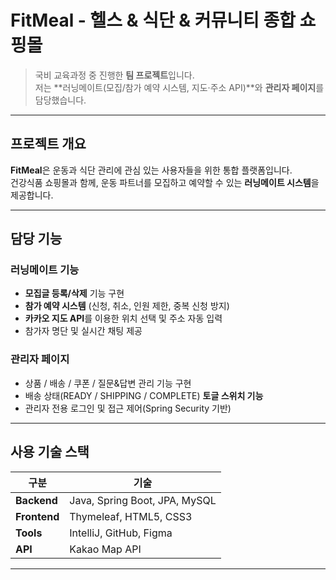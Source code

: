 
# FitMeal - 헬스 & 식단 & 커뮤니티 종합 쇼핑몰

> 국비 교육과정 중 진행한 **팀 프로젝트**입니다.  
> 저는 **러닝메이트(모집/참가 예약 시스템, 지도·주소 API)**와 **관리자 페이지**를 담당했습니다.

---

## 프로젝트 개요
**FitMeal**은 운동과 식단 관리에 관심 있는 사용자들을 위한 통합 플랫폼입니다.  
건강식품 쇼핑몰과 함께, 운동 파트너를 모집하고 예약할 수 있는 **러닝메이트 시스템**을 제공합니다.

---

## 담당 기능

### 러닝메이트 기능
- **모집글 등록/삭제** 기능 구현  
- **참가 예약 시스템** (신청, 취소, 인원 제한, 중복 신청 방지)  
- **카카오 지도 API**를 이용한 위치 선택 및 주소 자동 입력  
- 참가자 명단 및 실시간 채팅 제공 

### 관리자 페이지
- 상품 / 배송 / 쿠폰 / 질문&답변 관리 기능 구현  
- 배송 상태(READY / SHIPPING / COMPLETE) **토글 스위치 기능**  
- 관리자 전용 로그인 및 접근 제어(Spring Security 기반)  
---

## 사용 기술 스택
| 구분 | 기술 |
|------|------|
| **Backend** | Java, Spring Boot, JPA, MySQL |
| **Frontend** | Thymeleaf, HTML5, CSS3 |
| **Tools** | IntelliJ, GitHub, Figma |
| **API** | Kakao Map API |

---
